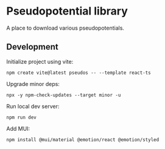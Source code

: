 # Pseudopotential library

A place to download various pseudopotentials.

## Development

Initialize project using vite:
```console
npm create vite@latest pseudos -- --template react-ts
```

Upgrade minor deps:
```console
npx -y npm-check-updates --target minor -u
```

Run local dev server:
```console
npm run dev
```

Add MUI:
```console
npm install @mui/material @emotion/react @emotion/styled
```
